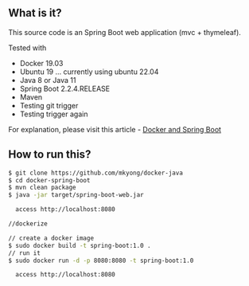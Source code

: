 ## What is it?
This source code is an Spring Boot web application (mvc + thymeleaf).
 
Tested with
* Docker 19.03
* Ubuntu 19 ... currently using ubuntu 22.04
* Java 8 or Java 11
* Spring Boot 2.2.4.RELEASE
* Maven
* Testing git trigger
* Testing trigger again

For explanation, please visit this article - [Docker and Spring Boot](https://mkyong.com/docker/docker-spring-boot-examples/)

## How to run this?
```bash
$ git clone https://github.com/mkyong/docker-java
$ cd docker-spring-boot
$ mvn clean package
$ java -jar target/spring-boot-web.jar

  access http://localhost:8080

//dockerize

// create a docker image
$ sudo docker build -t spring-boot:1.0 .
// run it
$ sudo docker run -d -p 8080:8080 -t spring-boot:1.0

  access http://localhost:8080
```
